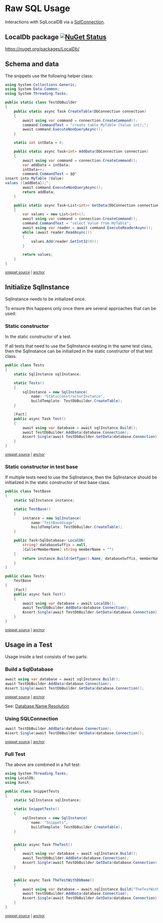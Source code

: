 <!--
GENERATED FILE - DO NOT EDIT
This file was generated by [MarkdownSnippets](https://github.com/SimonCropp/MarkdownSnippets).
Source File: /pages/mdsource/raw-usage.source.md
To change this file edit the source file and then run MarkdownSnippets.
-->

# Raw SQL Usage

Interactions with SqlLocalDB via a [SqlConnection](https://docs.microsoft.com/en-us/dotnet/api/system.data.sqlclient.sqlconnection).


## LocalDb package [![NuGet Status](https://img.shields.io/nuget/v/LocalDb.svg)](https://www.nuget.org/packages/LocalDb/)

https://nuget.org/packages/LocalDb/


## Schema and data

The snippets use the following helper class:

<!-- snippet: TestDbBuilder.cs -->
<a id='snippet-TestDbBuilder.cs'/></a>
```cs
using System.Collections.Generic;
using System.Data.Common;
using System.Threading.Tasks;

public static class TestDbBuilder
{
    public static async Task CreateTable(DbConnection connection)
    {
        await using var command = connection.CreateCommand();
        command.CommandText = "create table MyTable (Value int);";
        await command.ExecuteNonQueryAsync();
    }

    static int intData = 0;

    public static async Task<int> AddData(DbConnection connection)
    {
        await using var command = connection.CreateCommand();
        var addData = intData;
        intData++;
        command.CommandText = $@"
insert into MyTable (Value)
values ({addData});";
        await command.ExecuteNonQueryAsync();
        return addData;
    }

    public static async Task<List<int>> GetData(DbConnection connection)
    {
        var values = new List<int>();
        await using var command = connection.CreateCommand();
        command.CommandText = "select Value from MyTable";
        await using var reader = await command.ExecuteReaderAsync();
        while (await reader.ReadAsync())
        {
            values.Add(reader.GetInt32(0));
        }

        return values;
    }
}
```
<sup><a href='/src/LocalDb.Tests/TestDbBuilder.cs#L1-L41' title='File snippet `TestDbBuilder.cs` was extracted from'>snippet source</a> | <a href='#snippet-TestDbBuilder.cs' title='Navigate to start of snippet `TestDbBuilder.cs`'>anchor</a></sup>
<!-- endsnippet -->


## Initialize SqlInstance

SqlInstance needs to be initialized once.

To ensure this happens only once there are several approaches that can be used:


### Static constructor

In the static constructor of a test.

If all tests that need to use the SqlInstance existing in the same test class, then the SqlInstance can be initialized in the static constructor of that test class.

<!-- snippet: StaticConstructor -->
<a id='snippet-staticconstructor'/></a>
```cs
public class Tests
{
    static SqlInstance sqlInstance;

    static Tests()
    {
        sqlInstance = new SqlInstance(
            name: "StaticConstructorInstance",
            buildTemplate: TestDbBuilder.CreateTable);
    }

    [Fact]
    public async Task Test()
    {
        await using var database = await sqlInstance.Build();
        await TestDbBuilder.AddData(database.Connection);
        Assert.Single(await TestDbBuilder.GetData(database.Connection));
    }
}
```
<sup><a href='/src/LocalDb.Tests/Snippets/StaticConstructor.cs#L7-L29' title='File snippet `staticconstructor` was extracted from'>snippet source</a> | <a href='#snippet-staticconstructor' title='Navigate to start of snippet `staticconstructor`'>anchor</a></sup>
<!-- endsnippet -->


### Static constructor in test base

If multiple tests need to use the SqlInstance, then the SqlInstance should be initialized in the static constructor of test base class.

<!-- snippet: TestBase -->
<a id='snippet-testbase'/></a>
```cs
public class TestBase
{
    static SqlInstance instance;

    static TestBase()
    {
        instance = new SqlInstance(
            name:"TestBaseUsage",
            buildTemplate: TestDbBuilder.CreateTable);
    }

    public Task<SqlDatabase> LocalDb(
        string? databaseSuffix = null,
        [CallerMemberName] string memberName = "")
    {
        return instance.Build(GetType().Name, databaseSuffix, memberName);
    }
}

public class Tests:
    TestBase
{
    [Fact]
    public async Task Test()
    {
        await using var database = await LocalDb();
        await TestDbBuilder.AddData(database.Connection);
        Assert.Single(await TestDbBuilder.GetData(database.Connection));
    }
}
```
<sup><a href='/src/LocalDb.Tests/Snippets/TestBaseUsage.cs#L8-L41' title='File snippet `testbase` was extracted from'>snippet source</a> | <a href='#snippet-testbase' title='Navigate to start of snippet `testbase`'>anchor</a></sup>
<!-- endsnippet -->


## Usage in a Test

Usage inside a test consists of two parts:


### Build a SqlDatabase

<!-- snippet: BuildDatabase -->
<a id='snippet-builddatabase'/></a>
```cs
await using var database = await sqlInstance.Build();
await TestDbBuilder.AddData(database.Connection);
Assert.Single(await TestDbBuilder.GetData(database.Connection));
```
<sup><a href='/src/LocalDb.Tests/Snippets/SnippetTests.cs#L20-L26' title='File snippet `builddatabase` was extracted from'>snippet source</a> | <a href='#snippet-builddatabase' title='Navigate to start of snippet `builddatabase`'>anchor</a></sup>
<!-- endsnippet -->

See: [Database Name Resolution](/pages/directory-and-name-resolution.md#database-name-resolution)


### Using SQLConnection

<!-- snippet: BuildContext -->
<a id='snippet-buildcontext'/></a>
```cs
await TestDbBuilder.AddData(database.Connection);
Assert.Single(await TestDbBuilder.GetData(database.Connection));
```
<sup><a href='/src/LocalDb.Tests/Snippets/SnippetTests.cs#L22-L25' title='File snippet `buildcontext` was extracted from'>snippet source</a> | <a href='#snippet-buildcontext' title='Navigate to start of snippet `buildcontext`'>anchor</a></sup>
<!-- endsnippet -->


### Full Test

The above are combined in a full test:

<!-- snippet: SnippetTests.cs -->
<a id='snippet-SnippetTests.cs'/></a>
```cs
using System.Threading.Tasks;
using LocalDb;
using Xunit;

public class SnippetTests
{
    static SqlInstance sqlInstance;

    static SnippetTests()
    {
        sqlInstance = new SqlInstance(
            name: "Snippets",
            buildTemplate: TestDbBuilder.CreateTable);
    }


    public async Task TheTest()
    {
        await using var database = await sqlInstance.Build();
        await TestDbBuilder.AddData(database.Connection);
        Assert.Single(await TestDbBuilder.GetData(database.Connection));
    }


    public async Task TheTestWithDbName()
    {
        await using var database = await sqlInstance.Build("TheTestWithDbName");
        await TestDbBuilder.AddData(database.Connection);
        Assert.Single(await TestDbBuilder.GetData(database.Connection));
    }
}
```
<sup><a href='/src/LocalDb.Tests/Snippets/SnippetTests.cs#L1-L31' title='File snippet `SnippetTests.cs` was extracted from'>snippet source</a> | <a href='#snippet-SnippetTests.cs' title='Navigate to start of snippet `SnippetTests.cs`'>anchor</a></sup>
<!-- endsnippet -->
